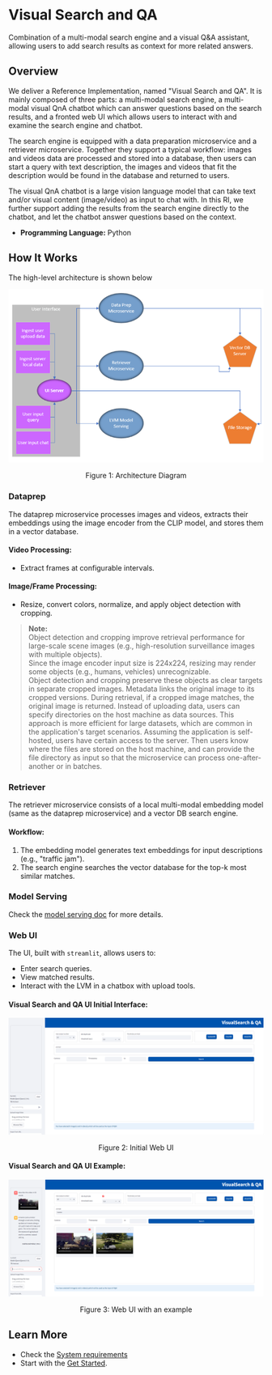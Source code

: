 # Visual Search and QA

Combination of a multi-modal search engine and a visual Q&A assistant, allowing users to add search results as context for more related answers.


## Overview

We deliver a Reference Implementation, named "Visual Search and QA". It is mainly composed of three parts: a multi-modal search engine, a multi-modal visual QnA chatbot which can answer questions based on the search results, and a fronted web UI which allows users to interact with and examine the search engine and chatbot.

The search engine is equipped with a data preparation microservice and a retriever microservice. Together they support a typical workflow: images and videos data are processed and stored into a database, then users can start a query with text description, the images and videos that fit the description would be found in the database and returned to users.

The visual QnA chatbot is a large vision language model that can take text and/or visual content (image/video) as input to chat with. In this RI, we further support adding the results from the search engine directly to the chatbot, and let the chatbot answer questions based on the context.

-    **Programming Language:** Python


## How It Works

The high-level architecture is shown below

![Architecture](./_images/visual_search_qa_design.png)
<center>Figure 1: Architecture Diagram</center>

### Dataprep

The dataprep microservice processes images and videos, extracts their embeddings using the image encoder from the CLIP model, and stores them in a vector database. 

#### Video Processing:
-    Extract frames at configurable intervals.

#### Image/Frame Processing:
-    Resize, convert colors, normalize, and apply object detection with cropping.

> **Note:**  
> Object detection and cropping improve retrieval performance for large-scale scene images (e.g., high-resolution surveillance images with multiple objects).  
> Since the image encoder input size is 224x224, resizing may render some objects (e.g., humans, vehicles) unrecognizable.  
> Object detection and cropping preserve these objects as clear targets in separate cropped images. Metadata links the original image to its cropped versions. During retrieval, if a cropped image matches, the original image is returned.
Instead of uploading data, users can specify directories on the host machine as data sources. This approach is more efficient for large datasets, which are common in the application's target scenarios. Assuming the application is self-hosted, users have certain access to the server. Then users know where the files are stored on the host machine, and can provide the file directory as input so that the microservice can process one-after-another or in batches.  

### Retriever

The retriever microservice consists of a local multi-modal embedding model (same as the dataprep microservice) and a vector DB search engine.  

#### Workflow:
1. The embedding model generates text embeddings for input descriptions (e.g., "traffic jam").
2. The search engine searches the vector database for the top-k most similar matches.

### Model Serving

Check the [model serving doc](https://github.com/open-edge-platform/edge-ai-libraries/tree/main/microservices) for more details.

### Web UI
The UI, built with `streamlit`, allows users to:
-    Enter search queries.
-    View matched results.
-    Interact with the LVM in a chatbox with upload tools.

#### Visual Search and QA UI Initial Interface:
![Visual Search and QA UI Init Interface](./_images/web_ui.png)
<center>Figure 2: Initial Web UI</center>


#### Visual Search and QA UI Example:
![Visual Search and QA UI Example](./_images/web_ui_res.png)
<center>Figure 3: Web UI with an example</center>


## Learn More
-    Check the [System requirements](./system-requirements.md)
-    Start with the [Get Started](./get-started.md).